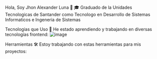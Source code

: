 Hola, Soy Jhon Alexander Luna 👋
🎓 Graduado de la Unidades Tecnologicas de Santander como Tecnologo en Desarrollo de Sistemas Informaticos e Ingeneria de Sistemas

Tecnologias que Uso 🎯
He estado aprendiendo y trabajando en diversas tecnologías frontend:
![image](https://github.com/devjhonluna/devjhonluna/assets/106981529/80c68f26-7da3-4d65-9b03-6c9106277983)



Herramientas 🛠️
Estoy trabajando con estas herramientas para mis proyectos: 

